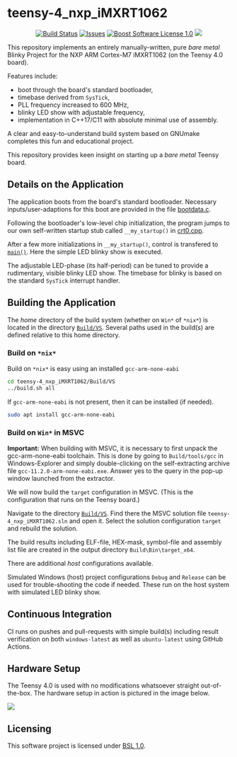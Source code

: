 teensy-4_nxp_iMXRT1062
=============================

<p align="center">
    <a href="https://github.com/Embedded-System-Lovers/teensy-4_nxp_iMXRT1062/actions">
        <img src="https://github.com/Embedded-System-Lovers/teensy-4_nxp_iMXRT1062/actions/workflows/teensy-4_nxp_iMXRT1062.yml/badge.svg" alt="Build Status"></a>
    <a href="https://github.com/Embedded-System-Lovers/teensy-4_nxp_iMXRT1062/issues?q=is%3Aissue+is%3Aopen+sort%3Aupdated-desc">
        <img src="https://custom-icon-badges.herokuapp.com/github/issues-raw/Embedded-System-Lovers/teensy-4_nxp_iMXRT1062?logo=github" alt="Issues" /></a>
    <a href="https://github.com/Embedded-System-Lovers/teensy-4_nxp_iMXRT1062/blob/master/LICENSE_1_0.txt">
        <img src="https://img.shields.io/badge/license-BSL%201.0-blue.svg" alt="Boost Software License 1.0"></a>
    <a href="https://github.com/Embedded-System-Lovers/teensy-4_nxp_iMXRT1062" alt="GitHub code size in bytes">
        <img src="https://img.shields.io/github/languages/code-size/Embedded-System-Lovers/teensy-4_nxp_iMXRT1062" /></a>
</p>

This repository implements an entirely manually-written, pure
_bare_ _metal_ Blinky Project for the NXP ARM Cortex-M7 iMXRT1062
(on the Teensy 4.0 board).

Features include:
  - boot through the board's standard bootloader,
  - timebase derived from `SysTick`,
  - PLL frequency increased to 600 MHz,
  - blinky LED show with adjustable frequency,
  - implementation in C++17/C11 with absolute minimal use of assembly.

A clear and easy-to-understand build system based on GNUmake
completes this fun and educational project.

This repository provides keen insight on starting up
a _bare_ _metal_ Teensy board.

## Details on the Application

The application boots from the board's standard bootloader.
Necessary inputs/user-adaptions for this boot are provided in
the file [bootdata.c](./Src/startup/bootdata.c).

Following the bootloader's low-level chip initialization,
the program jumps to our own self-written startup stub
called `__my_startup()` in [crt0.cpp](./Src/startup/crt0.cpp).

After a few more initializations in `__my_startup()`, control is transfered to
[`main()`](https://github.com/Embedded-System-Lovers/teensy-4_nxp_iMXRT1062/blob/d83a96c04f952991e91b0569b6c69bc3e3dad5e0/Src/Appli/Appli.cpp#L26).
Here the simple LED blinky show is executed.

The adjustable LED-phase (its half-period) can be tuned
to provide a rudimentary, visible blinky LED show.
The timebase for blinky is based on the standard `SysTick`
interrupt handler.

## Building the Application

The _home_ directory of the build system (whether on `Win*` of `*nix*`)
is located in the directory [`Build/VS`](./Build/VS).
Several paths used in the build(s) are defined relative to this
home directory.

### Build on `*nix*`

Build on `*nix*` is easy using an installed `gcc-arm-none-eabi`

```sh
cd teensy-4_nxp_iMXRT1062/Build/VS
../build.sh all
```

If `gcc-arm-none-eabi` is not present, then it can be installed (if needed).

```sh
sudo apt install gcc-arm-none-eabi
```

### Build on `Win*` in MSVC

**Important:** When building with MSVC, it is necessary to
first unpack the gcc-arm-none-eabi toolchain. This is done by
going to `Build/tools/gcc` in Windows-Explorer
and simply double-clicking on the self-extracting archive
file `gcc-11.2.0-arm-none-eabi.exe`. Answer yes to
the query in the pop-up window launched from the extractor.

We will now build the `target` configuration in MSVC.
(This is the configuration that runs on the Teensy board.)

Navigate to the directory [`Build/VS`](./Build/VS).
Find there the MSVC solution file `teensy-4_nxp_iMXRT1062.sln`
and open it. Select the solution configuration `target`
and rebuild the solution.

The build results including ELF-file, HEX-mask, symbol-file
and assembly list file are created in the output directory
`Build\Bin\target_x64`.

There are additional _host_ configurations available.

Simulated Windows (host) project configurations
`Debug` and `Release` can be used for trouble-shooting the code if
needed. These run on the host system with simulated LED blinky show.

## Continuous Integration

CI runs on pushes and pull-requests with simple
build(s) including result verification on both
`windows-latest` as well as `ubuntu-latest`
using GitHub Actions.

## Hardware Setup

The Teensy 4.0 is used with no modifications whatsoever
straight out-of-the-box. The hardware setup in action
is pictured in the image below.

![](./images/teensy_blinky.jpg)

## Licensing

This software project is licensed under [BSL 1.0](./LICENSE_1_0.txt).

